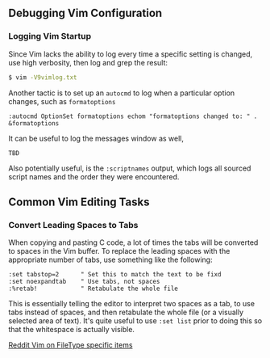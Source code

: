 ## Debugging Vim Configuration
### Logging Vim Startup
Since Vim lacks the ability to log every time a specific setting is changed, use
high verbosity, then log and grep the result:
```bash
$ vim -V9vimlog.txt
```
Another tactic is to set up an `autocmd` to log when a particular option
changes, such as `formatoptions`
```vimscript
:autocmd OptionSet formatoptions echom "formatoptions changed to: " . &formatoptions
```
It can be useful to log the messages window as well, 
```vimscript
TBD
```
Also potentially useful, is the `:scriptnames` output, which logs all sourced script
names and the order they were encountered.
## Common Vim Editing Tasks
### Convert Leading Spaces to Tabs
When copying and pasting C code, a lot of times the tabs will be converted to
spaces in the Vim buffer. To replace the leading spaces with the appropriate
number of tabs, use something like the following:
```vimscript
:set tabstop=2      " Set this to match the text to be fixd
:set noexpandtab    " Use tabs, not spaces
:%retab!            " Retabulate the whole file
```
This is essentially telling the editor to interpret two spaces as a tab, to use
tabs instead of spaces, and then retabulate the whole file (or a visually
selected area of text).  It's quite useful to use `:set list` prior to doing
this so that the whitespace is actually visible.

[Reddit Vim on FileType specific items](https://www.reddit.com/r/vim/wiki/where_to_put_filetype_specific_stuff/#wiki_in_a_proper_filetype_plugin)

